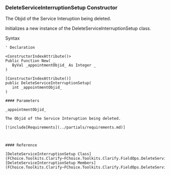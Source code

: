 ﻿### DeleteServiceInterruptionSetup Constructor

The Objid of the Service Interuption being deleted.

Initializes a new instance of the DeleteServiceInterruptionSetup class.

Syntax

```vbnet
' Declaration

<ConstructorIndexAttribute()>
Public Function New( _
   ByVal _appointmentObjid_ As Integer _
)

[ConstructorIndexAttribute()]
public DeleteServiceInterruptionSetup( 
   int _appointmentObjid_
)

#### Parameters

_appointmentObjid_

The Objid of the Service Interuption being deleted.

[!include[Requirements](../partials/requirements.md)]



#### Reference

[DeleteServiceInterruptionSetup Class](FChoice.Toolkits.Clarify~FChoice.Toolkits.Clarify.FieldOps.DeleteServiceInterruptionSetup.md)  
[DeleteServiceInterruptionSetup Members](FChoice.Toolkits.Clarify~FChoice.Toolkits.Clarify.FieldOps.DeleteServiceInterruptionSetup_members.md)
